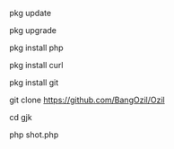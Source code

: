 pkg update

pkg upgrade

pkg install php

pkg install curl

pkg install git

git clone https://github.com/BangOzil/Ozil

cd gjk

php shot.php
